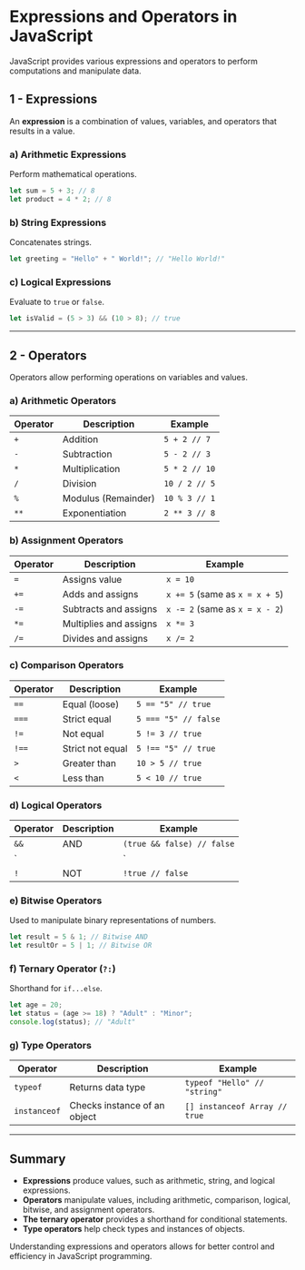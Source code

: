 # Expressions and Operators in JavaScript

JavaScript provides various expressions and operators to perform computations and manipulate data.

## 1 - Expressions
An **expression** is a combination of values, variables, and operators that results in a value.

### a) Arithmetic Expressions
Perform mathematical operations.
```js
let sum = 5 + 3; // 8
let product = 4 * 2; // 8
```

### b) String Expressions
Concatenates strings.
```js
let greeting = "Hello" + " World!"; // "Hello World!"
```

### c) Logical Expressions
Evaluate to `true` or `false`.
```js
let isValid = (5 > 3) && (10 > 8); // true
```

---

## 2 - Operators
Operators allow performing operations on variables and values.

### a) Arithmetic Operators
| Operator | Description | Example |
|----------|-------------|----------|
| `+` | Addition | `5 + 2 // 7` |
| `-` | Subtraction | `5 - 2 // 3` |
| `*` | Multiplication | `5 * 2 // 10` |
| `/` | Division | `10 / 2 // 5` |
| `%` | Modulus (Remainder) | `10 % 3 // 1` |
| `**` | Exponentiation | `2 ** 3 // 8` |

### b) Assignment Operators
| Operator | Description | Example |
|----------|-------------|----------|
| `=` | Assigns value | `x = 10` |
| `+=` | Adds and assigns | `x += 5` (same as `x = x + 5`) |
| `-=` | Subtracts and assigns | `x -= 2` (same as `x = x - 2`) |
| `*=` | Multiplies and assigns | `x *= 3` |
| `/=` | Divides and assigns | `x /= 2` |

### c) Comparison Operators
| Operator | Description | Example |
|----------|-------------|----------|
| `==` | Equal (loose) | `5 == "5" // true` |
| `===` | Strict equal | `5 === "5" // false` |
| `!=` | Not equal | `5 != 3 // true` |
| `!==` | Strict not equal | `5 !== "5" // true` |
| `>` | Greater than | `10 > 5 // true` |
| `<` | Less than | `5 < 10 // true` |

### d) Logical Operators
| Operator | Description | Example |
|----------|-------------|----------|
| `&&` | AND | `(true && false) // false` |
| `||` | OR | `(true || false) // true` |
| `!` | NOT | `!true // false` |

### e) Bitwise Operators
Used to manipulate binary representations of numbers.
```js
let result = 5 & 1; // Bitwise AND
let resultOr = 5 | 1; // Bitwise OR
```

### f) Ternary Operator (`?:`)
Shorthand for `if...else`.
```js
let age = 20;
let status = (age >= 18) ? "Adult" : "Minor";
console.log(status); // "Adult"
```

### g) Type Operators
| Operator | Description | Example |
|----------|-------------|----------|
| `typeof` | Returns data type | `typeof "Hello" // "string"` |
| `instanceof` | Checks instance of an object | `[] instanceof Array // true` |

---

## Summary
- **Expressions** produce values, such as arithmetic, string, and logical expressions.
- **Operators** manipulate values, including arithmetic, comparison, logical, bitwise, and assignment operators.
- **The ternary operator** provides a shorthand for conditional statements.
- **Type operators** help check types and instances of objects.

Understanding expressions and operators allows for better control and efficiency in JavaScript programming.

